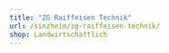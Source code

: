 ```yaml
---
title: "ZG Raiffeisen Technik"
url: /sinzheim/zg-raiffeisen-technik/
shop: Landwirtschaftlich
---
```

